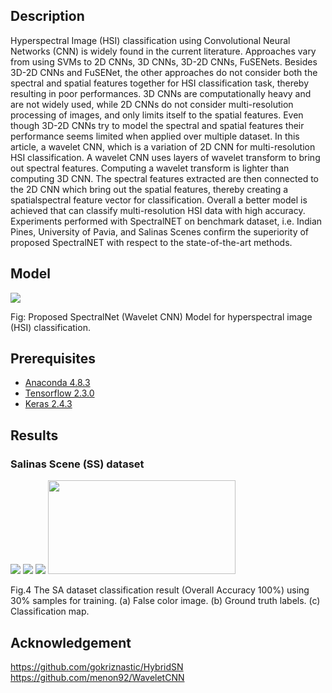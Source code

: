 

## Description
Hyperspectral Image (HSI) classification using Convolutional
Neural Networks (CNN) is widely found in the current
literature. Approaches vary from using SVMs to 2D CNNs,
3D CNNs, 3D-2D CNNs, FuSENets. Besides 3D-2D CNNs and
FuSENet, the other approaches do not consider both the spectral
and spatial features together for HSI classification task, thereby
resulting in poor performances. 3D CNNs are computationally
heavy and are not widely used, while 2D CNNs do not consider
multi-resolution processing of images, and only limits itself to
the spatial features. Even though 3D-2D CNNs try to model the
spectral and spatial features their performance seems limited
when applied over multiple dataset. In this article, a wavelet CNN, which is a variation of 2D CNN
for multi-resolution HSI classification. A wavelet CNN uses layers
of wavelet transform to bring out spectral features. Computing
a wavelet transform is lighter than computing 3D CNN. The
spectral features extracted are then connected to the 2D CNN
which bring out the spatial features, thereby creating a spatialspectral
feature vector for classification. Overall a better model
is achieved that can classify multi-resolution HSI data with
high accuracy. Experiments performed with SpectralNET on
benchmark dataset, i.e. Indian Pines, University of Pavia, and
Salinas Scenes confirm the superiority of proposed SpectralNET
with respect to the state-of-the-art methods.


## Model

<img src="figure/Architecture.svg"/>

Fig: Proposed SpectralNet (Wavelet CNN) Model for hyperspectral image (HSI) classification.

## Prerequisites

- [Anaconda 4.8.3](https://www.anaconda.com/download/#linux)
- [Tensorflow 2.3.0](https://github.com/tensorflow/tensorflow/tree/r2.4)
- [Keras 2.4.3](https://github.com/fchollet/keras)

## Results

### Salinas Scene (SS) dataset

<img src="figure/SA-FC.jpg"/> <img src="figure/SA-GT.jpg"/> <img src="figure/SA-Pr.jpg"/> <img src="figure/SA_legend.jpg" width="300" height="150"/>

Fig.4  The SA dataset classification result (Overall Accuracy 100%) using 30% samples for training. (a) False color image. (b) Ground truth labels. (c) Classification map.

   

## Acknowledgement
https://github.com/gokriznastic/HybridSN  
https://github.com/menon92/WaveletCNN


